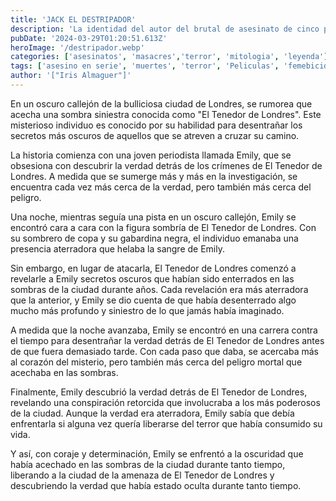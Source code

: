 ```yaml
---
title: 'JACK EL DESTRIPADOR'
description: 'La identidad del autor del brutal de asesinato de cinco prostitutas del East End de Londres en 1888 sigue siendo un misterio que alimenta todo tipo de teorías más de un siglo después. De hecho, a pesar de haber transcurrido más de un siglo, los investigadores siguen intentando descubrir al asesino con las técnicas de ciencia criminal más adelantadas que existen.'
pubDate: '2024-03-29T01:20:51.613Z'
heroImage: '/destripador.webp'
categories: ['asesinatos', 'masacres','terror', 'mitologia', 'leyenda']
tags: ['asesino en serie', 'muertes', 'terror', 'Peliculas', 'femebicidios']
author: '["Iris Almaguer"]'
---
```


En un oscuro callejón de la bulliciosa ciudad de Londres, se rumorea que acecha una sombra siniestra conocida como "El Tenedor de Londres". Este misterioso individuo es conocido por su habilidad para desentrañar los secretos más oscuros de aquellos que se atreven a cruzar su camino.

La historia comienza con una joven periodista llamada Emily, que se obsesiona con descubrir la verdad detrás de los crímenes de El Tenedor de Londres. A medida que se sumerge más y más en la investigación, se encuentra cada vez más cerca de la verdad, pero también más cerca del peligro.

Una noche, mientras seguía una pista en un oscuro callejón, Emily se encontró cara a cara con la figura sombría de El Tenedor de Londres. Con su sombrero de copa y su gabardina negra, el individuo emanaba una presencia aterradora que helaba la sangre de Emily.

Sin embargo, en lugar de atacarla, El Tenedor de Londres comenzó a revelarle a Emily secretos oscuros que habían sido enterrados en las sombras de la ciudad durante años. Cada revelación era más aterradora que la anterior, y Emily se dio cuenta de que había desenterrado algo mucho más profundo y siniestro de lo que jamás había imaginado.

A medida que la noche avanzaba, Emily se encontró en una carrera contra el tiempo para desentrañar la verdad detrás de El Tenedor de Londres antes de que fuera demasiado tarde. Con cada paso que daba, se acercaba más al corazón del misterio, pero también más cerca del peligro mortal que acechaba en las sombras.

Finalmente, Emily descubrió la verdad detrás de El Tenedor de Londres, revelando una conspiración retorcida que involucraba a los más poderosos de la ciudad. Aunque la verdad era aterradora, Emily sabía que debía enfrentarla si alguna vez quería liberarse del terror que había consumido su vida.

Y así, con coraje y determinación, Emily se enfrentó a la oscuridad que había acechado en las sombras de la ciudad durante tanto tiempo, liberando a la ciudad de la amenaza de El Tenedor de Londres y descubriendo la verdad que había estado oculta durante tanto tiempo.